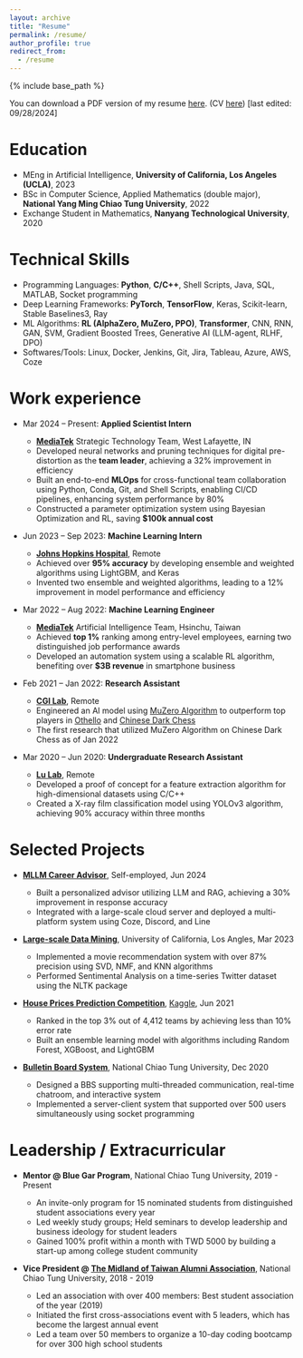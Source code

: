 ```yaml
---
layout: archive
title: "Resume"
permalink: /resume/
author_profile: true
redirect_from:
  - /resume
---
```


{% include base_path %}

You can download a PDF version of my resume [here](https://drive.google.com/file/d/13Fj8aGeGdkpNzMebj2DPUQXGLzDl68nG/view?usp=sharing). (CV [here](https://drive.google.com/file/d/12H1DDlUS7YR4qpihJzAHfmgPUt7FzOq_/view?usp=sharing)) [last edited: 09/28/2024]

Education
======
* MEng in Artificial Intelligence, **University of California, Los Angeles (UCLA)**, 2023
* BSc in Computer Science, Applied Mathematics (double major), **National Yang Ming Chiao Tung University**, 2022
* Exchange Student in Mathematics, **Nanyang Technological University**, 2020

Technical Skills
======
* Programming Languages: **Python**, **C/C++**, Shell Scripts, Java, SQL, MATLAB, Socket programming
* Deep Learning Frameworks: **PyTorch**, **TensorFlow**, Keras, Scikit-learn, Stable Baselines3, Ray
* ML Algorithms: **RL (AlphaZero, MuZero, PPO)**, **Transformer**, CNN, RNN, GAN, SVM, Gradient Boosted Trees, Generative AI (LLM-agent, RLHF, DPO) 
* Softwares/Tools: Linux, Docker, Jenkins, Git, Jira, Tableau, Azure, AWS, Coze


Work experience
======
* Mar 2024 – Present: **Applied Scientist Intern**
  * [**MediaTek**](https://www.mediatek.com/) Strategic Technology Team, West Lafayette, IN
  * Developed neural networks and pruning techniques for digital pre-distortion as the **team leader**, achieving a 32% improvement in efficiency
  * Built an end-to-end **MLOps** for cross-functional team collaboration using Python, Conda, Git, and Shell Scripts, enabling CI/CD pipelines, enhancing system performance by 80%
  * Constructed a parameter optimization system using Bayesian Optimization and RL, saving **$100k annual cost**

* Jun 2023 – Sep 2023: **Machine Learning Intern**
  * [**Johns Hopkins Hospital**](https://www.hopkinsmedicine.org/the-johns-hopkins-hospital), Remote
  * Achieved over **95% accuracy** by developing ensemble and weighted algorithms using LightGBM, and Keras
  * Invented two ensemble and weighted algorithms, leading to a 12% improvement in model performance and efficiency

* Mar 2022 – Aug 2022: **Machine Learning Engineer**
  * [**MediaTek**](https://www.mediatek.com/) Artificial Intelligence Team, Hsinchu, Taiwan
  * Achieved **top 1%** ranking among entry-level employees, earning two distinguished job performance awards
  * Developed an automation system using a scalable RL algorithm, benefiting over **$3B revenue** in smartphone business

* Feb 2021 – Jan 2022: **Research Assistant**
  * [**CGI Lab**](https://cgilab-tw.github.io/), Remote
  * Engineered an AI model using [MuZero Algorithm](https://deepmind.google/discover/blog/muzero-mastering-go-chess-shogi-and-atari-without-rules/) to outperform top players in [Othello](https://en.wikipedia.org/wiki/Reversi) and [Chinese Dark Chess](https://en.wikipedia.org/wiki/Banqi)
  * The first research that utilized MuZero Algorithm on Chinese Dark Chess as of Jan 2022

* Mar 2020 – Jun 2020: **Undergraduate Research Assistant**
  * [**Lu Lab**](https://lulab.stat.nycu.edu.tw/?lang=eng), Remote
  * Developed a proof of concept for a feature extraction algorithm for high-dimensional datasets using C/C++
  * Created a X-ray film classification model using YOLOv3 algorithm, achieving 90% accuracy within three months

Selected Projects
======
* [**MLLM Career Advisor**](https://www.coze.com/s/ZmFb3NpQF/), Self-employed, Jun 2024
  * Built a personalized advisor utilizing LLM and RAG, achieving a 30% improvement in response accuracy
  * Integrated with a large-scale cloud server and deployed a multi-platform system using Coze, Discord, and Line

* [**Large-scale Data Mining**](https://github.com/pinhan-chen/large_scale_data_mining), University of California, Los Angles, Mar 2023
  * Implemented a movie recommendation system with over 87% precision using SVD, NMF, and KNN algorithms
  * Performed Sentimental Analysis on a time-series Twitter dataset using the NLTK package

* [**House Prices Prediction Competition**](https://github.com/pinhan-chen/house_price_prediction), [Kaggle](https://www.kaggle.com/competitions/house-prices-advanced-regression-techniques), Jun 2021
  * Ranked in the top 3% out of 4,412 teams by achieving less than 10% error rate
  * Built an ensemble learning model with algorithms including Random Forest, XGBoost, and LightGBM

* [**Bulletin Board System**](https://github.com/pinhan-chen/BBS), National Chiao Tung University, Dec 2020
  * Designed a BBS supporting multi-threaded communication, real-time chatroom, and interactive system
  * Implemented a server-client system that supported over 500 users simultaneously using socket programming


Leadership / Extracurricular
======
* **Mentor @ Blue Gar Program**, National Chiao Tung University, 2019 - Present
  * An invite-only program for 15 nominated students from distinguished student associations every year
  * Led weekly study groups; Held seminars to develop leadership and business ideology for student leaders
  * Gained 100% profit within a month with TWD 5000 by building a start-up among college student community

* **Vice President @ [The Midland of Taiwan Alumni Association](https://www.facebook.com/NctuCyFamily)**, National Chiao Tung University, 2018 - 2019
  * Led an association with over 400 members: Best student association of the year (2019)
  * Initiated the first cross-associations event with 5 leaders, which has become the largest annual event
  * Led a team over 50 members to organize a 10-day coding bootcamp for over 300 high school students

<!-- Publications
======
  <ul>{% for post in site.publications reversed %}
    {% include archive-single-cv.html %}
  {% endfor %}</ul>
  
Talks
======
  <ul>{% for post in site.talks reversed %}
    {% include archive-single-talk-cv.html  %}
  {% endfor %}</ul>
  
Teaching
======
  <ul>{% for post in site.teaching reversed %}
    {% include archive-single-cv.html %}
  {% endfor %}</ul> -->
  
<!-- Service and leadership
======
* Currently signed in to 43 different slack teams -->
